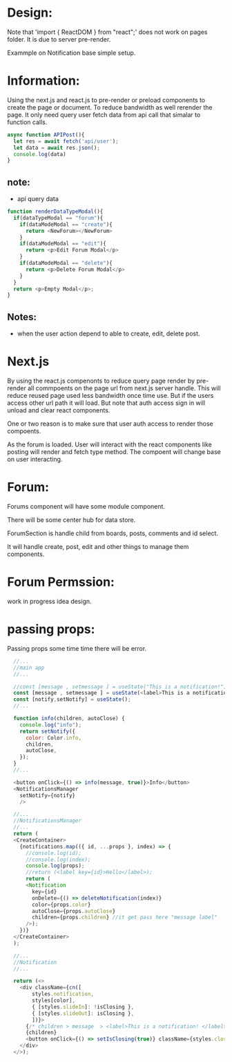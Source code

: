 

# Design:
 Note that 'import { ReactDOM } from "react";' does not work on pages folder. It is due to server pre-render.

 Exammple on Notification base simple setup.







# Information:
  Using the next.js and react.js to pre-render or preload components to create the page or document. To reduce bandwidth as well rerender the page. It only need query user fetch data from api call that simalar to function calls.


```js
async function APIPost(){
  let res = await fetch('api/user');
  let data = await res.json();
  console.log(data)
}
```
## note:
- api query data

```js
function renderDataTypeModal(){
  if(dataTypeModal == "forum"){
    if(dataModeModal == "create"){
      return <NewForum></NewForum>
    }
    if(dataModeModal == "edit"){
      return <p>Edit Forum Modal</p>
    }
    if(dataModeModal == "delete"){
      return <p>Delete Forum Modal</p>
    }
  }
  return <p>Empty Modal</p>;
}
```
## Notes:
- when the user action depend to able to create, edit, delete post.


# Next.js
  By using the react.js compenonts to reduce query page render by pre-render all commpoents on the page url from next.js server handle. This will reduce reused page used less bandwidth once time use. But if the users access other url path it will load. But note that auth access sign in will unload and clear react components.

  One or two reason is to make sure that user auth access to render those compoents.
  
  As the forum is loaded. User will interact with the react components like posting will render and fetch type method. The compoent will change base on user interacting.


# Forum:
  Forums component will have some module component.

  There will be some center hub for data store.

  ForumSection is handle child from boards, posts, comments and id select.

  It will handle create, post, edit and other things to manage them components.

# Forum Permssion:
  work in progress idea design.  

# passing props:
  Passing props some time time there will be error.



```js
  //...
  //main app
  //...

  //const [message , setmessage ] = useState("This is a notification!");// this will error // it not react component
  const [message , setmessage ] = useState(<label>This is a notification!</label>);//this will work
  const [notify,setNotify] = useState();
  //...

  function info(children, autoClose) {
    console.log("info");
    return setNotify({
      color: Color.info,
      children,
      autoClose,
    });
  }
  //...

  <button onClick={() => info(message, true)}>Info</button>
  <NotificationsManager
    setNotify={notify}
    />

  //...
  //NotificationsManager
  //...
  return (
  <CreateContainer>
    {notifications.map(({ id, ...props }, index) => {
      //console.log(id);
      //console.log(index);
      console.log(props);
      //return (<label key={id}>Hello</label>);
      return (
      <Notification
        key={id}
        onDelete={() => deleteNotification(index)}
        color={props.color}
        autoClose={props.autoClose}
        children={props.children} //it get pass here "message label"
      />);
    })}
  </CreateContainer>
  );

  //...
  //Notification
  //...

  return (<>
    <div className={cn([
        styles.notification,
        styles[color],
        { [styles.slideIn]: !isClosing },
        { [styles.slideOut]: isClosing },
        ])}>
      {/* children > message  > <label>This is a notification! </label> */}
      {children} 
      <button onClick={() => setIsClosing(true)} className={styles.closeButton}> x </button>
    </div>
  </>);

```


